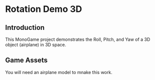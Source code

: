 # Rotation Demo 3D

## Introduction
This MonoGame project demonstrates the Roll, Pitch, and Yaw of a 3D object (airplane) in 3D space.

## Game Assets
You will need an airplane model to mnake this work.

